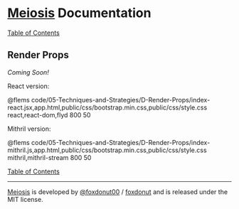 # [Meiosis](http://meiosis.js.org) Documentation

[Table of Contents](toc.html)

## Render Props

_Coming Soon!_

React version:

@flems code/05-Techniques-and-Strategies/D-Render-Props/index-react.jsx,app.html,public/css/bootstrap.min.css,public/css/style.css react,react-dom,flyd 800 50

Mithril version:

@flems code/05-Techniques-and-Strategies/D-Render-Props/index-mithril.js,app.html,public/css/bootstrap.min.css,public/css/style.css mithril,mithril-stream 800 50

[Table of Contents](toc.html)

-----

[Meiosis](http://meiosis.js.org) is developed by [@foxdonut00](http://twitter.com/foxdonut00) / [foxdonut](https://github.com/foxdonut) and is released under the MIT license.
